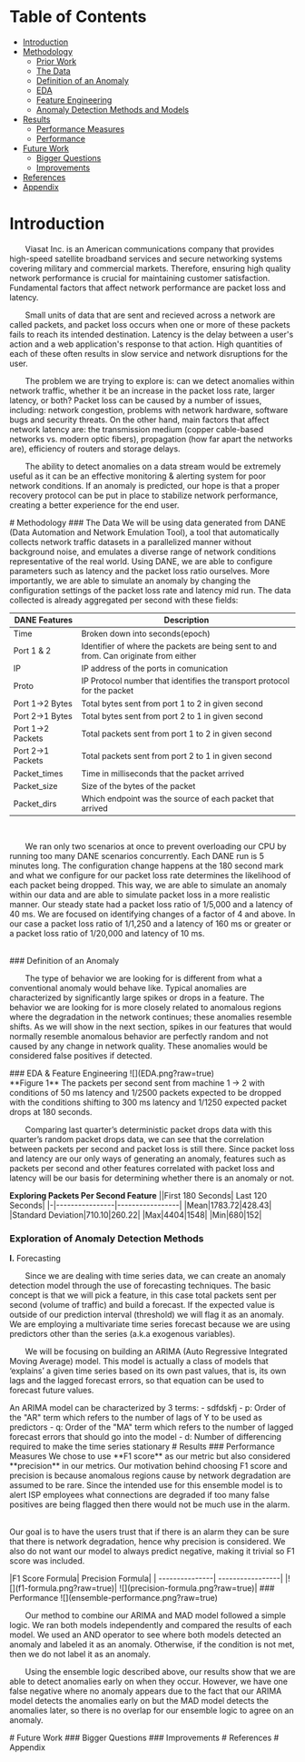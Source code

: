 <!--- Live website link: https://ctran0615.github.io/anomaly-network-detection/ --->
# Table of Contents
- [Introduction](#introduction)
- [Methodology](#methodology)
    - [Prior Work](#prior-work)
    - [The Data](#the-data)
    - [Definition of an Anomaly](#definition-of-an-anomaly)
    - [EDA](#eda)
    - [Feature Engineering](#feature-engineering)
    - [Anomaly Detection Methods and Models](#exploration-of-anomaly-detection-methods)
- [Results](#results)
    - [Performance Measures](#performance-measures)
    - [Performance](#performance)
- [Future Work](#future-work)
    - [Bigger Questions](#bigger-questions)
    - [Improvements](#improvements)
- [References](#references)
- [Appendix](#appendix)
# Introduction
<p> &nbsp;&nbsp;&nbsp;&nbsp;&nbsp;&nbsp; Viasat Inc. is an American communications company that provides high-speed satellite broadband services and secure networking systems covering military and commercial markets.
Therefore, ensuring high quality network performance is crucial for maintaining customer satisfaction. Fundamental factors that affect network performance are packet loss and latency. </p>
<p>&nbsp;&nbsp;&nbsp;&nbsp;&nbsp;&nbsp; Small units of data that are sent and recieved across a network are called packets, and packet loss occurs when one or more of these packets fails to reach its intended destination. Latency is the delay between a user's action and a web application's response to that action. High quantities of each of these often results in slow service and network disruptions for the user.
</p> 
<p>&nbsp;&nbsp;&nbsp;&nbsp;&nbsp;&nbsp; The problem we are trying to explore is: can we detect anomalies within network traffic, whether it be an increase in the packet loss rate, larger latency, or both? Packet loss can be caused by a number of issues, including: network congestion, problems with network hardware, software bugs and security threats. On the other hand, main factors that affect network latency are: the transmission medium (copper cable-based networks vs. modern optic fibers), propagation (how far apart the networks are), efficiency of routers and storage delays. </p>
<p>&nbsp;&nbsp;&nbsp;&nbsp;&nbsp;&nbsp; The ability to detect anomalies on a data stream would be extremely useful as it can be an effective monitoring & alerting system for poor network conditions. If an anomaly is predicted, our hope is that a proper recovery protocol can be put in place to stabilize network performance, creating a better experience for the end user.</p> 
# Methodology
### The Data
We will be using data generated from DANE (Data Automation and Network Emulation Tool), a tool that automatically collects network traffic datasets in a parallelized manner without background noise, and emulates a diverse range of network conditions representative of the real world. Using DANE, we are able to configure parameters such as latency and the packet loss ratio ourselves. More importantly, we are able to simulate an anomaly by changing the configuration settings of the packet loss rate and latency mid run. The data collected is already aggregated per second with these fields:

| DANE Features | Description | 
|--- | ----------- | 
| Time | Broken down into seconds(epoch) | 
| Port 1 & 2 | Identifier of where the packets are being sent to and from.  Can originate from either | 
| IP | IP address of the ports in comunication |
| Proto | IP Protocol number that identifies the transport protocol for the packet | 
| Port 1->2 Bytes | Total bytes sent from port 1 to 2 in given second| 
| Port 2->1 Bytes | Total bytes sent from port 2 to 1 in given second |
| Port 1->2 Packets | Total packets sent from port 1 to 2 in given second| 
| Port 2->1 Packets | Total packets sent from port 2 to 1 in given second | 
| Packet_times | Time in milliseconds that the packet arrived |
| Packet_size | Size of the bytes of the packet | 
| Packet_dirs | Which endpoint was the source of each packet that arrived | 
<br>
<p>&nbsp;&nbsp;&nbsp;&nbsp;&nbsp;&nbsp;  We ran only two scenarios at once to prevent overloading our CPU by running too many DANE scenarios concurrently. Each DANE run is 5 minutes long.  The configuration change happens at the 180 second mark and what we configure for our packet loss rate determines the likelihood of each packet being dropped. This way, we are able to simulate an anomaly within our data and are able to simulate packet loss in a more realistic manner. Our steady state had a packet loss ratio of 1/5,000 and a latency of 40 ms. We are focused on identifying changes of a factor of 4 and above. In our case a packet loss ratio of 1/1,250  and a latency of 160 ms or greater or a packet loss ratio of 1/20,000 and latency of 10 ms. </p>

<br>
### Definition of an Anomaly
<p>&nbsp;&nbsp;&nbsp;&nbsp;&nbsp;&nbsp; The type of behavior we are looking for is different from what a conventional anomaly would behave like. Typical anomalies are characterized by significantly large spikes or drops in a feature. The behavior we are looking for is more closely related to anomalous regions where the degradation in the network continues; these anomalies resemble shifts. As we will show in the next section, spikes in our features that would normally resemble anomalous behavior are perfectly random and not caused by any change in network quality. These anomalies would be considered false positives if detected.</p>
### EDA & Feature Engineering
![](EDA.png?raw=true)
<br>
**Figure 1** The packets per second sent from machine 1 → 2 with conditions of 50 ms latency and 1/2500 packets expected to be dropped with the conditions shifting to 300 ms latency and 1/1250 expected packet drops at 180 seconds.
<p>&nbsp;&nbsp;&nbsp;&nbsp;&nbsp;&nbsp; Comparing last quarter’s deterministic packet drops data with this quarter’s random packet drops data, we can see that the correlation between packets per second and packet loss is still there. Since packet loss and latency are our only ways of generating an anomaly, features such as packets per second and other features correlated with packet loss and latency will be our basis for determining whether there is an anomaly or not.</p>
    
**Exploring Packets Per Second Feature**
||First 180 Seconds| Last 120 Seconds|
|-|----------------|-----------------|
|Mean|1783.72|428.43|
|Standard Deviation|710.10|260.22|
|Max|4404|1548|
|Min|680|152|
### Exploration of Anomaly Detection Methods
**I.** Forecasting
<p>&nbsp;&nbsp;&nbsp;&nbsp;&nbsp;&nbsp; Since we are dealing with time series data, we can create an anomaly detection model through the use of forecasting techniques. The basic concept is that we will pick a feature, in this case total packets sent per second (volume of traffic) and build a forecast. If the expected value is outside of our prediction interval (threshold) we will flag it as an anomaly. We are employing a multivariate time series forecast because we are using predictors other than the series (a.k.a exogenous variables).</p>
<p>&nbsp;&nbsp;&nbsp;&nbsp;&nbsp;&nbsp; We will be focusing on building an ARIMA (Auto Regressive Integrated Moving Average) model. This model is actually a class of models that ‘explains’ a given time series based on its own past values, that is, its own lags and the lagged forecast errors, so that equation can be used to forecast future values.</p> 
An ARIMA model can be characterized by 3 terms:
- sdfdskfj
- p: Order of the "AR" term which refers to the number of lags of Y to be used as predictors
- q: Order of the "MA" term which refers to the number of lagged forecast errors that should go into the model
- d: Number of differencing required to make the time series stationary
# Results
### Performance Measures
We chose to use **F1 score** as our metric but also considered **precision** in our metrics. Our motivation behind choosing F1 score and precision is because anomalous regions cause by network degradation are assumed to be rare. Since the intended use for this ensemble model is to alert ISP employees what connections are degraded if too many false positives are being flagged then there would not be much use in the alarm.
<br/><br/>
<p> Our goal is to have the users trust that if there is an alarm they can be sure that there is network degradation, hence why precision is considered. We also do not want our model to always predict negative, making it trivial so F1 score was included. </p>
|F1 Score Formula| Precision Formula|
| ---------------| -----------------|
|![](f1-formula.png?raw=true)| ![](precision-formula.png?raw=true)|
### Performance
![](ensemble-performance.png?raw=true) 
<p>&nbsp;&nbsp;&nbsp;&nbsp;&nbsp;&nbsp; Our method to combine our ARIMA and MAD model followed a simple logic. We ran both models independently and compared the results of each model. We used an AND operator to see where both models detected an anomaly and labeled it as an anomaly. Otherwise, if the condition is not met, then we do not label it as an anomaly. </p>
<p>&nbsp;&nbsp;&nbsp;&nbsp;&nbsp;&nbsp; Using the ensemble logic described above, our results show that we are able to detect anomalies early on when they occur. However, we have one false negative where no anomaly appears due to the fact that our ARIMA model detects the anomalies early on but the MAD model detects the anomalies later, so there is no overlap for our ensemble logic to agree on an anomaly. </p>
# Future Work
### Bigger Questions
### Improvements
# References
# Appendix
